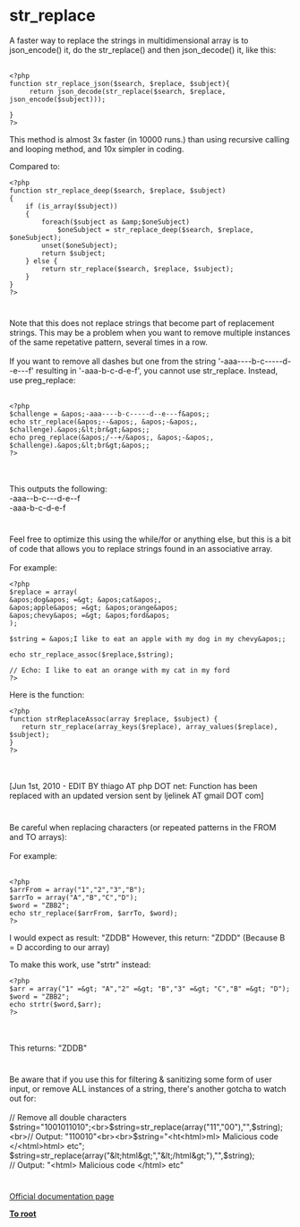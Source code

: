 # str_replace



A faster way to replace the strings in multidimensional array is to json_encode() it, do the str_replace() and then json_decode() it, like this:<br><br>

```
<?php
function str_replace_json($search, $replace, $subject){
     return json_decode(str_replace($search, $replace,  json_encode($subject)));

}
?>
```


This method is almost 3x faster (in 10000 runs.) than using recursive calling and looping method, and 10x simpler in coding.

Compared to:



```
<?php
function str_replace_deep($search, $replace, $subject)
{
    if (is_array($subject))
    {
        foreach($subject as &amp;$oneSubject)
            $oneSubject = str_replace_deep($search, $replace, $oneSubject);
        unset($oneSubject);
        return $subject;
    } else {
        return str_replace($search, $replace, $subject);
    }
}
?>
```
  

#

Note that this does not replace strings that become part of replacement strings. This may be a problem when you want to remove multiple instances of the same repetative pattern, several times in a row.<br><br>If you want to remove all dashes but one from the string &apos;-aaa----b-c-----d--e---f&apos; resulting in &apos;-aaa-b-c-d-e-f&apos;, you cannot use str_replace. Instead, use preg_replace:<br><br>

```
<?php
$challenge = &apos;-aaa----b-c-----d--e---f&apos;;
echo str_replace(&apos;--&apos;, &apos;-&apos;, $challenge).&apos;&lt;br&gt;&apos;;
echo preg_replace(&apos;/--+/&apos;, &apos;-&apos;, $challenge).&apos;&lt;br&gt;&apos;;
?>
```
<br><br>This outputs the following:<br>-aaa--b-c---d-e--f<br>-aaa-b-c-d-e-f  

#

Feel free to optimize this using the while/for or anything else, but this is a bit of code that allows you to replace strings found in an associative array.<br><br>For example:<br>

```
<?php
$replace = array(
&apos;dog&apos; =&gt; &apos;cat&apos;,
&apos;apple&apos; =&gt; &apos;orange&apos;
&apos;chevy&apos; =&gt; &apos;ford&apos;
);

$string = &apos;I like to eat an apple with my dog in my chevy&apos;;

echo str_replace_assoc($replace,$string);

// Echo: I like to eat an orange with my cat in my ford
?>
```


Here is the function:



```
<?php
function strReplaceAssoc(array $replace, $subject) {
   return str_replace(array_keys($replace), array_values($replace), $subject);    
}
?>
```
<br><br>[Jun 1st, 2010 - EDIT BY thiago AT php DOT net: Function has been replaced with an updated version sent by ljelinek AT gmail DOT com]  

#

Be careful when replacing characters (or repeated patterns in the FROM and TO arrays):<br><br>For example:<br><br>

```
<?php
$arrFrom = array("1","2","3","B");
$arrTo = array("A","B","C","D");
$word = "ZBB2";
echo str_replace($arrFrom, $arrTo, $word);
?>
```


I would expect as result: "ZDDB"
However, this return: "ZDDD"
(Because B = D according to our array)

To make this work, use "strtr" instead:



```
<?php
$arr = array("1" =&gt; "A","2" =&gt; "B","3" =&gt; "C","B" =&gt; "D");
$word = "ZBB2";
echo strtr($word,$arr);
?>
```
<br><br>This returns: "ZDDB"  

#

Be aware that if you use this for filtering &amp; sanitizing some form of user input, or remove ALL instances of a string, there&apos;s another gotcha to watch out for:<br><br>// Remove all double characters<br>$string="1001011010";<br>$string=str_replace(array("11","00"),"",$string);<br>// Output: "110010"<br><br>$string="&lt;ht&lt;html&gt;ml&gt; Malicious code &lt;/&lt;html&gt;html&gt; etc";<br>$string=str_replace(array("&lt;html&gt;","&lt;/html&gt;"),"",$string);<br>// Output: "&lt;html&gt; Malicious code &lt;/html&gt; etc"  

#

[Official documentation page](https://www.php.net/manual/en/function.str-replace.php)

**[To root](/README.md)**